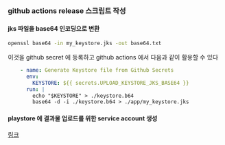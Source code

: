 ### github actions release 스크립트 작성

#### jks 파일을 base64 인코딩으로 변환

```sh
openssl base64 -in my_keystore.jks -out base64.txt
```

이것을 github secret 에 등록하고
github actions 에서 다음과 같이 활용할 수 있다

```yaml
    - name: Generate Keystore file from Github Secrets
      env:
        KEYSTORE: ${{ secrets.UPLOAD_KEYSTORE_JKS_BASE64 }}
      run: |
        echo "$KEYSTORE" > ./keystore.b64
        base64 -d -i ./keystore.b64 > ./app/my_keystore.jks
```




#### playstore 에 결과물 업로드를 위한 service account 생성

[링크](https://developers.google.com/android-publisher/getting_started?hl=ko#service-account)
